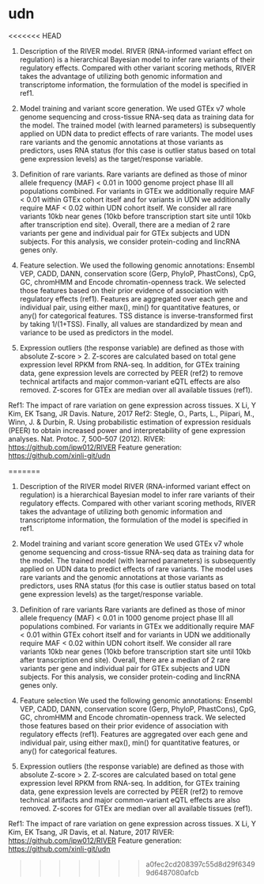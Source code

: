 # udn

<<<<<<< HEAD


1.	Description of the RIVER model.
RIVER (RNA-informed variant effect on regulation) is a hierarchical Bayesian model to infer rare variants of their regulatory effects. Compared with other variant scoring methods, RIVER takes the advantage of utilizing both genomic information and transcriptome information, the formulation of the model is specified in ref1.

2.	Model training and variant score generation.
We used GTEx v7 whole genome sequencing and cross-tissue RNA-seq data as training data for the model. The trained model (with learned parameters) is subsequently applied on UDN data to predict effects of rare variants. The model uses rare variants and the genomic annotations at those variants as predictors, uses RNA status (for this case is outlier status based on total gene expression levels) as the target/response variable. 

3.	Definition of rare variants.
Rare variants are defined as those of minor allele frequency (MAF) < 0.01 in 1000 genome project phase III all populations combined. For variants in GTEx we additionally require MAF < 0.01 within GTEx cohort itself and for variants in UDN we additionally require MAF < 0.02 within UDN cohort itself. We consider all rare variants 10kb near genes (10kb before transcription start site until 10kb after transcription end site). Overall, there are a median of 2 rare variants per gene and individual pair for GTEx subjects and UDN subjects. For this analysis, we consider protein-coding and lincRNA genes only. 

4.	Feature selection.
We used the following genomic annotations: Ensembl VEP, CADD, DANN, conservation score (Gerp, PhyloP, PhastCons), CpG, GC, chromHMM and Encode chromatin-openness track. We selected those features based on their prior evidence of association with regulatory effects (ref1). Features are aggregated over each gene and individual pair, using either max(), min() for quantitative features, or any() for categorical features. TSS distance is inverse-transformed first by taking 1/(1+TSS). Finally, all values are standardized by mean and variance to be used as predictors in the model. 

5.	Expression outliers (the response variable) are defined as those with absolute Z-score > 2. Z-scores are calculated based on total gene expression level RPKM from RNA-seq. In addition, for GTEx training data, gene expression levels are corrected by PEER (ref2) to remove technical artifacts and major common-variant eQTL effects are also removed. Z-scores for GTEx are median over all available tissues (ref1). 

Ref1: The impact of rare variation on gene expression across tissues. X Li, Y Kim, EK Tsang, JR Davis. Nature, 2017
Ref2: Stegle, O., Parts, L., Piipari, M., Winn, J. & Durbin, R. Using probabilistic estimation of expression residuals (PEER) to obtain increased power and interpretability of gene expression analyses. Nat. Protoc. 7, 500–507 (2012).
RIVER: https://github.com/ipw012/RIVER
Feature generation: https://github.com/xinli-git/udn



=======
1.	Description of the RIVER model
RIVER (RNA-informed variant effect on regulation) is a hierarchical Bayesian model to infer rare variants of their regulatory effects. Compared with other variant scoring methods, RIVER takes the advantage of utilizing both genomic information and transcriptome information, the formulation of the model is specified in ref1.

2.	Model training and variant score generation
We used GTEx v7 whole genome sequencing and cross-tissue RNA-seq data as training data for the model. The trained model (with learned parameters) is subsequently applied on UDN data to predict effects of rare variants. The model uses rare variants and the genomic annotations at those variants as predictors, uses RNA status (for this case is outlier status based on total gene expression levels) as the target/response variable. 

3.	Definition of rare variants
Rare variants are defined as those of minor allele frequency (MAF) < 0.01 in 1000 genome project phase III all populations combined. For variants in GTEx we additionally require MAF < 0.01 within GTEx cohort itself and for variants in UDN we additionally require MAF < 0.02 within UDN cohort itself. We consider all rare variants 10kb near genes (10kb before transcription start site until 10kb after transcription end site). Overall, there are a median of 2 rare variants per gene and individual pair for GTEx subjects and UDN subjects. For this analysis, we consider protein-coding and lincRNA genes only. 

4.	Feature selection
We used the following genomic annotations: Ensembl VEP, CADD, DANN, conservation score (Gerp, PhyloP, PhastCons), CpG, GC, chromHMM and Encode chromatin-openness track. We selected those features based on their prior evidence of association with regulatory effects (ref1). Features are aggregated over each gene and individual pair, using either max(), min() for quantitative features, or any() for categorical features.

5.	Expression outliers (the response variable) are defined as those with absolute Z-score > 2. Z-scores are calculated based on total gene expression level RPKM from RNA-seq. In addition, for GTEx training data, gene expression levels are corrected by PEER (ref2) to remove technical artifacts and major common-variant eQTL effects are also removed. Z-scores for GTEx are median over all available tissues (ref1). 

Ref1: The impact of rare variation on gene expression across tissues. X Li, Y Kim, EK Tsang, JR Davis, et al. Nature, 2017
RIVER: https://github.com/ipw012/RIVER
Feature generation: https://github.com/xinli-git/udn

>>>>>>> a0fec2cd208397c55d8d29f63499d6487080afcb
